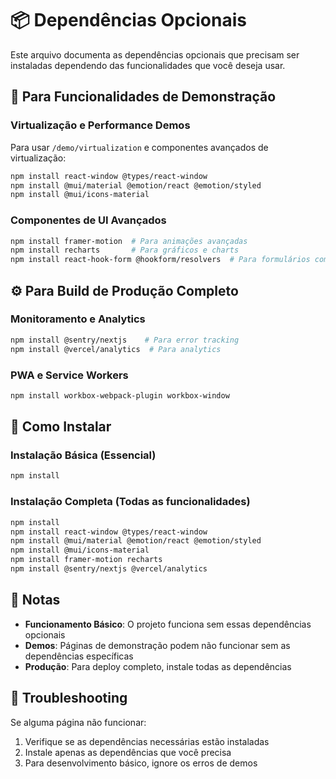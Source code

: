 # 📦 Dependências Opcionais

Este arquivo documenta as dependências opcionais que precisam ser instaladas dependendo das funcionalidades que você deseja usar.

## 🎯 Para Funcionalidades de Demonstração

### Virtualização e Performance Demos
Para usar `/demo/virtualization` e componentes avançados de virtualização:

```bash
npm install react-window @types/react-window
npm install @mui/material @emotion/react @emotion/styled
npm install @mui/icons-material
```

### Componentes de UI Avançados
```bash
npm install framer-motion  # Para animações avançadas
npm install recharts       # Para gráficos e charts
npm install react-hook-form @hookform/resolvers  # Para formulários complexos
```

## ⚙️ Para Build de Produção Completo

### Monitoramento e Analytics
```bash
npm install @sentry/nextjs    # Para error tracking
npm install @vercel/analytics  # Para analytics
```

### PWA e Service Workers
```bash
npm install workbox-webpack-plugin workbox-window
```

## 🚀 Como Instalar

### Instalação Básica (Essencial)
```bash
npm install
```

### Instalação Completa (Todas as funcionalidades)
```bash
npm install
npm install react-window @types/react-window
npm install @mui/material @emotion/react @emotion/styled
npm install @mui/icons-material
npm install framer-motion recharts
npm install @sentry/nextjs @vercel/analytics
```

## 📝 Notas

- **Funcionamento Básico**: O projeto funciona sem essas dependências opcionais
- **Demos**: Páginas de demonstração podem não funcionar sem as dependências específicas
- **Produção**: Para deploy completo, instale todas as dependências

## 🔧 Troubleshooting

Se alguma página não funcionar:
1. Verifique se as dependências necessárias estão instaladas
2. Instale apenas as dependências que você precisa
3. Para desenvolvimento básico, ignore os erros de demos